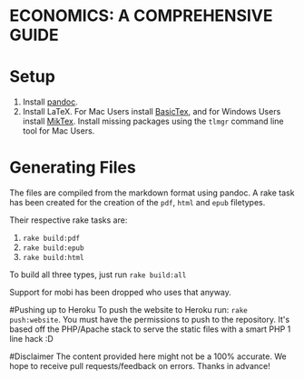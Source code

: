 ECONOMICS: A COMPREHENSIVE GUIDE
================================

# Setup
1. Install [pandoc](https://code.google.com/p/pandoc/downloads/list).
2. Install LaTeX. For Mac Users install [BasicTex](http://mirror.ctan.org/systems/mac/mactex/mactex-basic.pkg), and for Windows Users install [MikTex](http://miktex.org/). Install missing packages using the `tlmgr` command line tool for Mac Users.

# Generating Files
The files are compiled from the markdown format using pandoc. A rake task has been created for the creation of the `pdf`, `html` and `epub` filetypes.

Their respective rake tasks are:
1. `rake build:pdf`
2. `rake build:epub`
3. `rake build:html`

To build all three types, just run `rake build:all`

Support for mobi has been dropped who uses that anyway.

#Pushing up to Heroku
To push the website to Heroku run: `rake push:website`. You must have the permissions to push to the repository. It's based off the PHP/Apache stack to serve the static files with a smart PHP 1 line hack :D

#Disclaimer
The content provided here might not be a 100% accurate. We hope to receive pull requests/feedback on errors. Thanks in advance!
